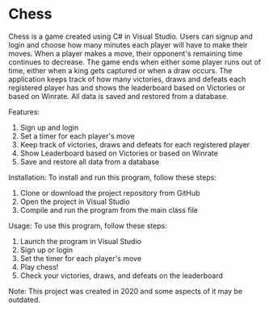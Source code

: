 # Chess
Chess is a game created using C# in Visual Studio. Users can signup and login and choose how many minutes each player will have to make their moves. When a player makes a move, their opponent's remaining time continues to decrease. The game ends when either some player runs out of time, either when a king gets captured or when a draw occurs. The application keeps track of how many victories, draws and defeats each registered player has and shows the leaderboard based on Victories or based on Winrate. All data is saved and restored from a database.

Features:

  1. Sign up and login
  2. Set a timer for each player's move
  3. Keep track of victories, draws and defeats for each registered player
  4. Show Leaderboard based on Victories or based on Winrate
  5. Save and restore all data from a database
  
Installation:
To install and run this program, follow these steps:

1. Clone or download the project repository from GitHub
2. Open the project in Visual Studio
3. Compile and run the program from the main class file

Usage:
To use this program, follow these steps:

1. Launch the program in Visual Studio
2. Sign up or login
3. Set the timer for each player's move
4. Play chess!
5. Check your victories, draws, and defeats on the leaderboard

Note: This project was created in 2020 and some aspects of it may be outdated. 
